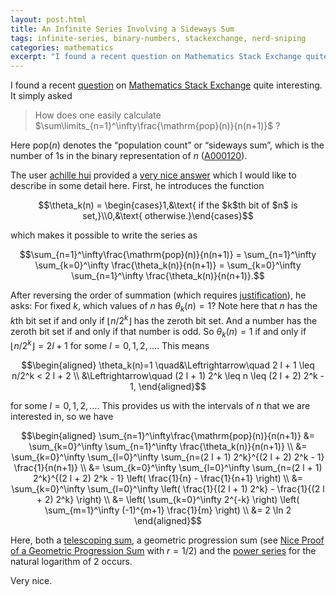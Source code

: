 ```yaml
---
layout: post.html
title: An Infinite Series Involving a Sideways Sum
tags: infinite-series, binary-numbers, stackexchange, nerd-sniping
categories: mathematics
excerpt: "I found a recent question on Mathematics Stack Exchange quite interesting. It simply asked: How does one easily calculate ..."
---
```


I found a recent [question](http://math.stackexchange.com/questions/432250/how-does-one-easily-calculate-sum-limits-n-1-infty-frac-mathrmpopn) on [Mathematics Stack Exchange](http://math.stackexchange.com) quite interesting. It simply asked

> How does one easily calculate $\sum\limits_{n=1}^\infty\frac{\mathrm{pop}(n)}{n(n+1)}$ ?

Here $\mathrm{pop}(n)$ denotes the &#8220;population count&#8221; or &#8220;sideways sum&#8221;, which is the number of 1s in the binary representation of $n$ ([A000120](http://oeis.org/A000120)).<span></span>

The user [achille hui](http://math.stackexchange.com/users/59379/achille-hui) provided a [very nice answer](http://math.stackexchange.com/a/432336/2043) which I would like to describe in some detail here. First, he introduces the function

$$\theta_k(n) = \begin{cases}1,&\text{ if the $k$th bit of $n$ is set,}\\0,&\text{ otherwise.}\end{cases}$$

which makes it possible to write the series as

$$\sum_{n=1}^\infty\frac{\mathrm{pop}(n)}{n(n+1)} = \sum_{n=1}^\infty \sum_{k=0}^\infty \frac{\theta_k(n)}{n(n+1)} = \sum_{k=0}^\infty \sum_{n=1}^\infty \frac{\theta_k(n)}{n(n+1)}.$$

After reversing the order of summation (which requires [justification](http://www.math.ubc.ca/~feldman/m321/twosum.pdf)), he asks: For fixed $k$, which values of $n$ has $\theta_k(n)=1$? Note here that $n$ has the $k$th bit set if and only if $\lfloor n/2^k \rfloor$ has the zeroth bit set. And a number has the zeroth bit set if and only if that number is odd. So $\theta_k(n)=1$ if and only if $\lfloor n/2^k \rfloor = 2 l + 1$ for some $l = 0, 1, 2, \ldots$. This means

$$\begin{aligned} \theta_k(n)=1 \quad&\Leftrightarrow\quad 2 l + 1 \leq n/2^k < 2 l + 2 \\ &\Leftrightarrow\quad (2 l + 1) 2^k \leq n \leq (2 l + 2) 2^k - 1, \end{aligned}$$

for some $l = 0, 1, 2, \ldots$. This provides us with the intervals of $n$ that we are interested in, so we have

$$\begin{aligned} \sum_{n=1}^\infty\frac{\mathrm{pop}(n)}{n(n+1)} &= \sum_{k=0}^\infty \sum_{n=1}^\infty \frac{\theta_k(n)}{n(n+1)} \\ &= \sum_{k=0}^\infty \sum_{l=0}^\infty \sum_{n=(2 l + 1) 2^k}^{(2 l + 2) 2^k - 1} \frac{1}{n(n+1)} \\ &= \sum_{k=0}^\infty \sum_{l=0}^\infty \sum_{n=(2 l + 1) 2^k}^{(2 l + 2) 2^k - 1} \left( \frac{1}{n} - \frac{1}{n+1} \right) \\ &= \sum_{k=0}^\infty \sum_{l=0}^\infty \left( \frac{1}{(2 l + 1) 2^k} - \frac{1}{(2 l + 2) 2^k} \right) \\ &= \left( \sum_{k=0}^\infty 2^{-k} \right) \left( \sum_{m=1}^\infty (-1)^{m+1} \frac{1}{m} \right) \\ &= 2 \ln 2 \end{aligned}$$

Here, both a [telescoping sum](http://en.wikipedia.org/wiki/Telescoping_series), a geometric progression sum (see [Nice Proof of a Geometric Progression Sum](/blog/2008/10/nice-geometric-progression-proof) with $r=1/2$) and the [power series](https://en.wikipedia.org/wiki/Taylor_series#List_of_Maclaurin_series_of_some_common_functions) for the natural logarithm of 2 occurs.

Very nice.
